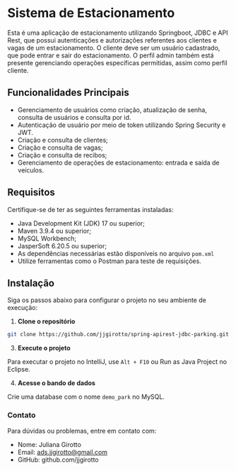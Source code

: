 # Sistema de Estacionamento

Esta é uma aplicação de estacionamento utilizando Springboot, JDBC e API Rest, que possui autenticações e autorizações referentes aos clientes e vagas de um estacionamento. O cliente deve ser um usuário cadastrado, que pode entrar e sair do estacionamento.
O perfil admin também está presente gerenciando operações específicas permitidas, assim como perfil cliente.

## Funcionalidades Principais

- Gerenciamento de usuários como criação, atualização de senha, consulta de usuários e consulta por id.
- Autenticação de usuário por meio de token utilizando Spring Security e JWT.
- Criação e consulta de clientes;
- Criação e consulta de vagas;
- Criação e consulta de recibos;
- Gerenciamento de operações de estacionamento: entrada e saída de veículos.

## Requisitos

Certifique-se de ter as seguintes ferramentas instaladas:
- Java Development Kit (JDK) 17 ou superior;
- Maven 3.9.4 ou superior;
- MySQL Workbench;
- JasperSoft 6.20.5 ou superior;
- As dependências necessárias estão disponíveis no arquivo `pom.xml`
- Utilize ferramentas como o Postman para teste de requisições.

## Instalação

Siga os passos abaixo para configurar o projeto no seu ambiente de execução:
1. **Clone o repositório**
```bash
git clone https://github.com/jjgirotto/spring-apirest-jdbc-parking.git
```
3. **Execute o projeto**

Para executar o projeto no IntelliJ, use `Alt + F10` ou Run as Java Project no Eclipse.

4. **Acesse o bando de dados**

Crie uma database com o nome `demo_park` no MySQL.

### Contato

Para dúvidas ou problemas, entre em contato com:
* Nome: Juliana Girotto
* Email: ads.jjgirotto@gmail.com
* GitHub: github.com/jjgirotto
